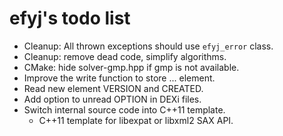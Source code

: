 efyj's todo list
================

- Cleanup: All thrown exceptions should use `efyj_error` class.
- Cleanup: remove dead code, simplify algorithms.
- CMake: hide solver-gmp.hpp if gmp is not available.
- Improve the write function to store <LINE>...</LINE> element.
- Read new element VERSION and CREATED.
- Add option to unread OPTION in DEXi files.
- Switch internal source code into C++11 template.
  - C++11 template for libexpat or libxml2 SAX API.
